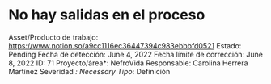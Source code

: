 # No hay salidas en el proceso

Asset/Producto de trabajo: https://www.notion.so/a9cc1116ec36447394c983ebbbfd0521 
Estado: Pending
Fecha de detección: June 4, 2022
Fecha límite de corrección: June 8, 2022
ID: 71
Proyecto/área*: NefroVida
Responsable: Carolina Herrera Martínez
Severidad *: Necessary
Tipo*: Definición